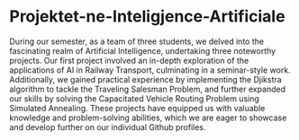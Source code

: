 # Projektet-ne-Inteligjence-Artificiale
During our semester, as a team of three students, we delved into the fascinating realm of Artificial Intelligence, undertaking three noteworthy projects. Our first project involved an in-depth exploration of the applications of AI in Railway Transport, culminating in a seminar-style work. Additionally, we gained practical experience by implementing the Djikstra algorithm to tackle the Traveling Salesman Problem, and further expanded our skills by solving the Capacitated Vehicle Routing Problem using Simulated Annealing. These projects have equipped us with valuable knowledge and problem-solving abilities, which we are eager to showcase and develop further on our individual Github profiles.
